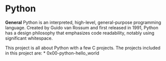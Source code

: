 # **Python**

**General**
Python is an interpreted, high-level, general-purpose programming language. Created by Guido van Rossum and first released in 1991, Python has a design philosophy that emphasizes code readability, notably using significant whitespace.

This project is all about Python with a few C projects. The projects included in this project are:
     * 0x00-python-hello_world
